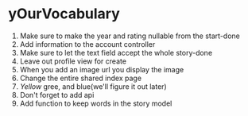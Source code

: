 # yOurVocabulary
1. Make sure to make the year and rating nullable from the start-done
2. Add information to the account controller
3. Make sure to let the text field accept the whole story-done
4. Leave out profile view for create
5. When you add an image url you display the image
6. Change the entire shared index page
7. *Yellow* gree, and blue(we'll figure it out later)
8. Don't forget to add api
9. Add function to keep words in the story model
